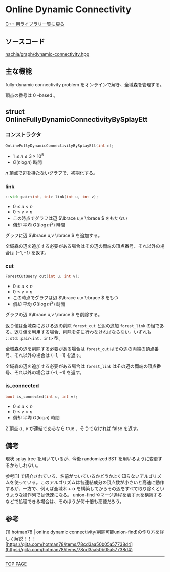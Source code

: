 # Online Dynamic Connectivity

[C++ 用ライブラリ一覧に戻る](../index.md)

## ソースコード

[nachia/graph/dynamic-connectivity.hpp](https://github.com/NachiaVivias/cp-library/blob/main/Cpp/Include/nachia/graph/dynamic-connectivity.hpp)

## 主な機能

fully-dynamic connectivity problem をオンラインで解き、全域森を管理する。

頂点の番号は $0$ -based 。

## struct OnlineFullyDynamicConnectivityBySplayEtt

### コンストラクタ

```c++
OnlineFullyDynamicConnectivityBySplayEtt(int n);
```

- $1 \leq n \leq 3 \times 10^5$
- $O(n \log n)$ 時間

$n$ 頂点で辺を持たないグラフで、初期化する。

### link

```c++
::std::pair<int, int> link(int u, int v);
```

- $0 \leq u \lt n$
- $0 \leq v \lt n$
- この時点でグラフは辺 $\lbrace u,v \rbrace $ をもたない
- 償却 平均 $O( ( \log n ) ^2 )$ 時間

グラフに辺 $\lbrace u,v \rbrace $ を追加する。

全域森の辺を追加する必要がある場合はその辺の両端の頂点番号、それ以外の場合は $(-1,-1)$ を返す。

### cut

```c++
ForestCutQuery cut(int u, int v);
```

- $0 \leq u \lt n$
- $0 \leq v \lt n$
- この時点でグラフは辺 $\lbrace u,v \rbrace $ をもつ
- 償却 平均 $O( ( \log n ) ^2 )$ 時間

グラフの辺 $\lbrace u,v \rbrace $ を削除する。

返り値は全域森における辺の削除 `forest_cut` と辺の追加 `forest_link` の組である。返り値を利用する場合、削除を先に行わなければならない。いずれも `::std::pair<int, int>` 型。

全域森の辺を削除する必要がある場合は `forest_cut` はその辺の両端の頂点番号、それ以外の場合は $(-1,-1)$ を返す。

全域森の辺を追加する必要がある場合は `forest_link` はその辺の両端の頂点番号、それ以外の場合は $(-1,-1)$ を返す。

### is_connected

```c++
bool is_connected(int u, int v);
```

- $0 \leq u \lt n$
- $0 \leq v \lt n$
- 償却 平均 $O( \log n )$ 時間

$2$ 頂点 $u$ , $v$ が連結であるなら true 、そうでなければ false を返す。

## 備考

現状 splay tree を用いているが、今後 randomized BST を用いるように変更するかもしれない。

参考[1] で紹介されている、名前がついているかどうかよく知らないアルゴリズムを使っている。このアルゴリズムは各連結成分の頂点数が小さいと高速に動作するが、一方で、例えば全域木 + α を構築してからその辺をすべて取り除くというような操作列では低速になる。 union-find やマージ過程を表す木を構築するなどで処理できる場合は、そのほうが何十倍も高速だろう。

## 参考

[1] hotman78 \| online dynamic connectivity(削除可能union-find)の作り方を詳しく解説！！！ [https://qiita.com/hotman78/items/78cd3aa50b05a57738d4](https://qiita.com/hotman78/items/78cd3aa50b05a57738d4)

---

[TOP PAGE](https://nachiavivias.github.io/cp-library/)


<script type="text/x-mathjax-config">MathJax.Hub.Config({tex2jax:{inlineMath:[['\$','\$']],processEscapes:true},CommonHTML: {matchFontHeight:false}});</script>
<script type="text/javascript" async src="https://cdnjs.cloudflare.com/ajax/libs/mathjax/2.7.1/MathJax.js?config=TeX-MML-AM_CHTML"></script>
